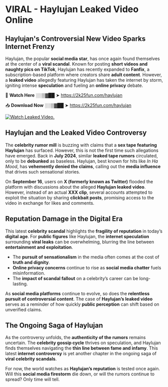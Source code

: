 # VIRAL - Haylujan Leaked Video Online

## **Haylujan's Controversial New Video Sparks Internet Frenzy**  

Haylujan, the popular **social media star**, has once again found themselves at the center of a **viral scandal**. Known for posting **short videos and naughty pics on TikTok**, Haylujan has recently expanded to **Fanfix**, a subscription-based platform where creators share **adult content**. However, a **leaked video** allegedly featuring Haylujan has taken the internet by storm, igniting intense **speculation** and fueling an **online privacy** debate.  

🔴 **Watch Here** ░░▒▓██ ➤ https://2k25fun.com/haylujan  

📥 **Download Now** ░░▒▓██ ➤ https://2k25fun.com/haylujan  

[![Watch Leaked Video.](https://miro.medium.com/v2/resize:fit:828/format:webp/1*cilzJN44JGOrTw9NJCrNHA.gif "Watch Leaked Video")](https://2k25fun.com/haylujan)

## **Haylujan and the Leaked Video Controversy**  

The **celebrity rumor mill** is buzzing with claims that a **sex tape featuring Haylujan** has surfaced. However, this is not the first time such allegations have emerged. Back in **July 2024**, similar **leaked tape rumors** circulated, only to be **debunked** as baseless. Haylujan, best known for hits like *In Ha Mood*, has **vehemently denied the claims**, calling out the **media influence** that drives such sensational stories.  

On **September 16**, users on **X (formerly known as Twitter)** flooded the platform with discussions about the alleged **Haylujan leaked video**. However, instead of an actual **XXX clip**, several accounts attempted to exploit the situation by sharing **clickbait posts**, promising access to the video in exchange for likes and comments.  

## **Reputation Damage in the Digital Era**  

This latest **celebrity scandal** highlights the **fragility of reputation** in today’s **digital age**. For **public figures** like Haylujan, the **internet speculation** surrounding **viral leaks** can be overwhelming, blurring the line between **entertainment and exploitation**.  

- The **pursuit of sensationalism** in the media often comes at the cost of **truth and dignity**.  
- **Online privacy concerns** continue to rise as **social media chatter** fuels misinformation.  
- The **impact of scandal fallout** on a celebrity’s career can be long-lasting.  

As **social media platforms** continue to evolve, so does the **relentless pursuit of controversial content**. The case of **Haylujan’s leaked video** serves as a reminder of how quickly **public perception** can shift based on unverified claims.  

## **The Ongoing Saga of Haylujan**  

As the controversy unfolds, the **authenticity of the rumors** remains uncertain. The **celebrity gossip cycle** thrives on speculation, and Haylujan finds themselves navigating the **thin line between fame and infamy**. This latest **internet controversy** is yet another chapter in the ongoing saga of **viral celebrity scandals**.  

For now, the world watches as **Haylujan’s reputation** is tested once again. Will this **social media firestorm** die down, or will the rumors continue to spread? Only time will tell.